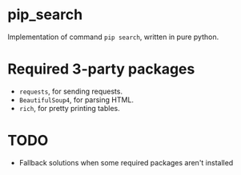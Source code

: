 # pip_search
Implementation of command `pip search`, written in pure python.
# Required 3-party packages
* `requests`, for sending requests.
* `BeautifulSoup4`, for parsing HTML.
* `rich`, for pretty printing tables.
# TODO
* Fallback solutions when some required packages aren't installed
